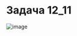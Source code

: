 # Задача 12_11
![image](https://user-images.githubusercontent.com/90615074/148649260-bc85e65e-ccb1-4e8a-a3bf-92a82d9de104.png)
